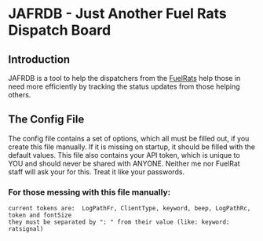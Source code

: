 # JAFRDB - Just Another Fuel Rats Dispatch Board  
  
## Introduction 
JAFRDB is a tool to help the dispatchers from the [FuelRats](https://fuelrats.com) help those in need more efficiently by tracking the status updates from those helping others.  
  
## The Config File
The config file contains a set of options, which all must be filled out, if you create this file manually. If it is missing on startup, it should be filled with the default values.
This file also contains your API token, which is unique to YOU and should never be shared with ANYONE. Neither me nor FuelRat staff will ask your for this. Treat it like your passwords. 
  
### For those messing with this file manually:
    current tokens are:  LogPathFr, ClientType, keyword, beep, LogPathRc, token and fontSize
    they must be separated by ": " from their value (like: keyword: ratsignal)
